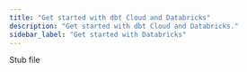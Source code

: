 ```yaml
---
title: "Get started with dbt Cloud and Databricks"
description: "Get started with dbt Cloud and Databricks."
sidebar_label: "Get started with Databricks"
---
```


Stub file